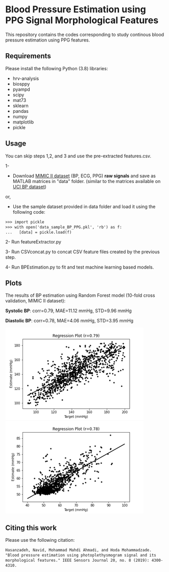# Blood Pressure Estimation using PPG Signal Morphological Features

This repository contains the codes corresponding to study continous blood pressure estimation using PPG features.

## Requirements
Please install the following Python (3.8) libraries:

- hrv-analysis
- biosppy
- pyampd
- scipy
- mat73
- sklearn
- pandas
- numpy
- matplotlib
- pickle

## Usage
 You can skip steps 1,2, and 3 and use the pre-extracted features.csv.
 
 1-
 - Download [MIMIC II dataset](https://archive.physionet.org/mimic2/ ) (BP, ECG, PPG) **raw signals** and save as MATLAB matrices in "data" folder. (similar to the matrices available on [UCI BP dataset](https://archive.ics.uci.edu/ml/datasets/Cuff-Less+Blood+Pressure+Estimation))
 
 or,
 
 - Use the sample dataset provided in data folder and load it using the following code:
 
 ```
>>> import pickle
>>> with open('data_sample_BP_PPG.pkl', 'rb') as f:
...   [data] = pickle.load(f)
 ```
 
 2- Run featureExtractor.py
 
 3- Run CSVconcat.py to concat CSV feature files created by the previous step.
 
 4- Run BPEstimation.py to fit and test machine learning based models.

## Plots
The results of BP estimation using Random Forest model (10-fold cross validation, MIMIC II dataset):

**Systolic BP**: corr=0.79, MAE=11.12 mmHg, STD=9.96 mmHg

**Diastolic BP**: corr=0.78, MAE=4.06 mmHg, STD=3.95 mmHg

![RegPlot_sys_RandomForest](plots/RegPlot_sys_RandomForest.png)
![RegPlot_dia_RandomForest](plots/RegPlot_dia_RandomForest.png)



## Citing this work
Please use the following citation:
```
Hasanzadeh, Navid, Mohammad Mahdi Ahmadi, and Hoda Mohammadzade. "Blood pressure estimation using photoplethysmogram signal and its morphological features." IEEE Sensors Journal 20, no. 8 (2019): 4300-4310.
```
